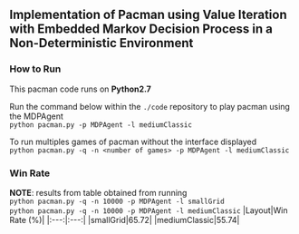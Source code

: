 ## Implementation of Pacman using Value Iteration with Embedded Markov Decision Process in a Non-Deterministic Environment
### How to Run
This pacman code runs on **Python2.7**

Run the command below within the `./code` repository to play pacman using the MDPAgent <br />
```python pacman.py -p MDPAgent -l mediumClassic```

To run multiples games of pacman without the interface displayed <br />
```python pacman.py -q -n <number of games> -p MDPAgent -l mediumClassic```

### Win Rate
**NOTE**: results from table obtained from running <br />
```python pacman.py -q -n 10000 -p MDPAgent -l smallGrid``` <br />
```python pacman.py -q -n 10000 -p MDPAgent -l mediumClassic```
|Layout|Win Rate (%)|
|:---:|:---:|
|smallGrid|65.72|
|mediumClassic|55.74|
